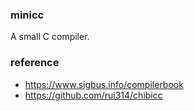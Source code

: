 ### minicc
A small C compiler.

### reference
* https://www.sigbus.info/compilerbook
* https://github.com/rui314/chibicc